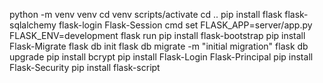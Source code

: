 python -m venv venv
cd venv
scripts/activate
cd ..
pip install flask flask-sqlalchemy flask-login Flask-Session
cmd
set FLASK_APP=server/app.py FLASK_ENV=development flask run
pip install flask-bootstrap
pip install Flask-Migrate
flask db init
flask db migrate -m "initial migration"
flask db upgrade
pip install bcrypt
pip install Flask-Login Flask-Principal
pip install Flask-Security
pip install flask-script